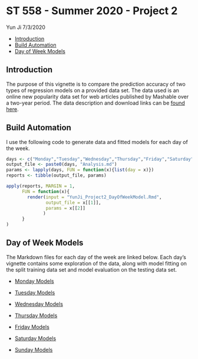 ST 558 - Summer 2020 - Project 2
================
Yun Ji
7/3/2020

  - [Introduction](#introduction)
  - [Build Automation](#build-automation)
  - [Day of Week Models](#day-of-week-models)

## Introduction

The purpose of this vignette is to compare the prediction accuracy of
two types of regression models on a provided data set. The data used is
an online new popularity data set for web articles published by Mashable
over a two-year period. The data description and download links can be
[found
here](https://archive.ics.uci.edu/ml/datasets/Online+News+Popularity#).

## Build Automation

I use the following code to generate data and fitted models for each day
of the week.

``` r
days <- c("Monday","Tuesday","Wednesday","Thursday","Friday","Saturday","Sunday")
output_file <- paste0(days, "Analysis.md")
params <- lapply(days, FUN = function(x){list(day = x)})
reports <- tibble(output_file, params)

apply(reports, MARGIN = 1,
      FUN = function(x){
        render(input = "YunJi_Project2_DayOfWeekModel.Rmd", 
               output_file = x[[1]], 
               params = x[[2]]
              )
      }
)
```

## Day of Week Models

The Markdown files for each day of the week are linked below. Each day’s
vignette contains some exploration of the data, along with model fitting
on the split training data set and model evaluation on the testing data
set.

  - [Monday Models](MondayAnalysis.html)

  - [Tuesday Models](TuesdayAnalysis.html)

  - [Wednesday Models](WednesdayAnalysis.html)

  - [Thursday Models](ThursdayAnalysis.html)

  - [Friday Models](FridayAnalysis.html)

  - [Saturday Models](SaturdayAnalysis.html)

  - [Sunday Models](SundayAnalysis.html)
